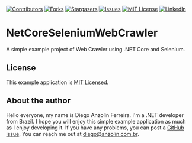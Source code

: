 <!-- PROJECT SHIELDS -->
<!--
*** I'm using markdown "reference style" links for readability.
*** Reference links are enclosed in brackets [ ] instead of parentheses ( ).
*** See the bottom of this document for the declaration of the reference variables
*** for contributors-url, forks-url, etc. This is an optional, concise syntax you may use.
*** https://www.markdownguide.org/basic-syntax/#reference-style-links
-->
[![Contributors][contributors-shield]][contributors-url]
[![Forks][forks-shield]][forks-url]
[![Stargazers][stars-shield]][stars-url]
[![Issues][issues-shield]][issues-url]
[![MIT License][license-shield]][license-url]
[![LinkedIn][linkedin-shield]][linkedin-url]
<br />


# NetCoreSeleniumWebCrawler
A simple example project of Web Crawler using .NET Core and Selenium.


License
-------

This example application is [MIT Licensed](https://github.com/anzolin/NetCoreSeleniumWebCrawler/blob/master/LICENSE).


About the author
----------------

Hello everyone, my name is Diego Anzolin Ferreira. I'm a .NET developer from Brazil. I hope you will enjoy this simple example application as much as I enjoy developing it. If you have any problems, you can post a [GitHub issue](https://github.com/anzolin/NetCoreSeleniumWebCrawler/issues). You can reach me out at diego@anzolin.com.br.



<!-- MARKDOWN LINKS & IMAGES -->
<!-- https://www.markdownguide.org/basic-syntax/#reference-style-links -->
[contributors-shield]: https://img.shields.io/github/contributors/anzolin/NetCoreSeleniumWebCrawler.svg?style=for-the-badge
[contributors-url]: https://github.com/anzolin/NetCoreSeleniumWebCrawler/graphs/contributors
[forks-shield]: https://img.shields.io/github/forks/anzolin/NetCoreSeleniumWebCrawler.svg?style=for-the-badge
[forks-url]: https://github.com/anzolin/NetCoreSeleniumWebCrawler/network/members
[stars-shield]: https://img.shields.io/github/stars/anzolin/NetCoreSeleniumWebCrawler.svg?style=for-the-badge
[stars-url]: https://github.com/anzolin/NetCoreSeleniumWebCrawler/stargazers
[issues-shield]: https://img.shields.io/github/issues/anzolin/NetCoreSeleniumWebCrawler.svg?style=for-the-badge
[issues-url]: https://github.com/anzolin/NetCoreSeleniumWebCrawler/issues
[license-shield]: https://img.shields.io/github/license/anzolin/NetCoreSeleniumWebCrawler.svg?style=for-the-badge
[license-url]: https://github.com/anzolin/NetCoreSeleniumWebCrawler/blob/master/LICENSE.txt
[linkedin-shield]: https://img.shields.io/badge/-LinkedIn-black.svg?style=for-the-badge&logo=linkedin&colorB=555
[linkedin-url]: https://www.linkedin.com/in/diego-anzolin/
